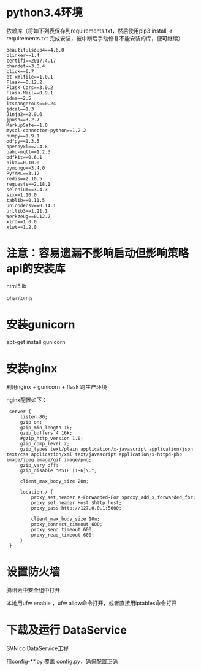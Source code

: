 # python3.4环境

依赖库（将如下列表保存到requirements.txt，然后使用pip3 install  -r requirements.txt 完成安装，被中断后手动修复不能安装的库，便可继续）

```
beautifulsoup4==4.6.0
blinker==1.4
certifi==2017.4.17
chardet==3.0.4
click==6.7
et-xmlfile==1.0.1
Flask==0.12.2
Flask-Cors==3.0.2
Flask-Mail==0.9.1
idna==2.5
itsdangerous==0.24
jdcal==1.3
Jinja2==2.9.6
jpush==3.2.7
MarkupSafe==1.0
mysql-connector-python==1.2.2
numpy==1.9.1
odfpy==1.3.5
openpyxl==2.4.8
paho-mqtt==1.2.3
pdfkit==0.6.1
pika==0.10.0
pymongo==3.4.0
PyYAML==3.12
redis==2.10.5
requests==2.18.1
selenium==3.4.3
six==1.10.0
tablib==0.11.5
unicodecsv==0.14.1
urllib3==1.21.1
Werkzeug==0.12.2
xlrd==1.0.0
xlwt==1.2.0
```

# 注意：容易遗漏不影响启动但影响策略api的安装库

html5lib

phantomjs

# 安装gunicorn

apt-get install gunicorn

# 安装nginx

利用nginx + gunicorn + flask 跑生产环境

nginx配置如下：

```
 server {
     listen 80;
     gzip on;
     gzip_min_length 1k;
     gzip_buffers 4 16k;
     #gzip_http_version 1.0;
     gzip_comp_level 2;
     gzip_types text/plain application/x-javascript application/json text/css application/xml text/javascript application/x-httpd-php image/jpeg image/gif image/png;
     gzip_vary off;
     gzip_disable "MSIE [1-6]\.";

     client_max_body_size 20m;

     location / {
         proxy_set_header X-Forwarded-For $proxy_add_x_forwarded_for;
         proxy_set_header Host $http_host;
         proxy_pass http://127.0.0.1:5000;

         client_max_body_size 10m;
         proxy_connect_timeout 600;
         proxy_send_timeout 600;
         proxy_read_timeout 600;
     }
 }
```

# 设置防火墙

腾讯云中安全组中打开

本地用ufw enable ，ufw allow命令打开，或者直接用iptables命令打开

# 下载及运行 DataService

SVN co DataService工程

用config-\*\*.py 覆盖 config.py，确保配置正确

